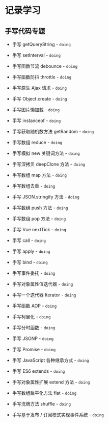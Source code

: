 # 记录学习

## 手写代码专题

- 手写 getQueryString - `doing`

- 手写 setInterval  - `doing`

- 手写函数节流 debounce  - `doing`

- 手写函数防抖 throttle  - `doing`

- 手写原生 Ajax 请求  - `doing`

- 手写 Object.create  - `doing`

- 手写图片懒加载  - `doing`

- 手写 instanceof  - `doing`

- 手写获取随机数方法 getRandom  - `doing`

- 手写数组 reduce  - `doing`

- 手写模拟 new 关键词方法  - `doing`

- 手写深拷贝 deepClone 方法  - `doing`

- 手写数组 map 方法  - `doing`

- 手写数组去重  - `doing`

- 手写 JSON.stringify 方法  - `doing`

- 手写数组 push 方法  - `doing`

- 手写数组 pop 方法  - `doing`

- 手写 Vue nextTick  - `doing`

- 手写 call  - `doing`

- 手写 apply  - `doing`

- 手写 bind  - `doing`

- 手写事件委托  - `doing`

- 手写对象属性值迭代器  - `doing`

- 手写一个迭代器 Iterator  - `doing`

- 手写函数 AOP  - `doing`

- 手写柯里化  - `doing`

- 手写分时函数  - `doing`

- 手写 JSONP  - `doing`

- 手写 Promise  - `doing`

- 手写 JavaScript 各种继承方式  - `doing`

- 手写 ES6 extends  - `doing`

- 手写对象属性扩展 extend 方法  - `doing`

- 手写数组扁平化方法 flat  - `doing`

- 手写洗牌方法 shuffle  - `doing`

- 手写基于发布 / 订阅模式实现事件系统  - `doing`
